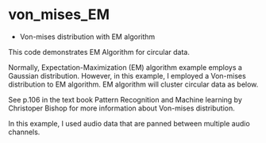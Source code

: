 # von_mises_EM

- Von-mises distribution with EM algorithm 

This code demonstrates EM Algorithm for circular data. 

Normally, Expectation-Maximization (EM) algorithm example employs a Gaussian distribution.
However, in this example, I employed a Von-mises distribution to EM algorithm.
EM algorithm will cluster circular data as below.

See p.106 in the text book Pattern Recognition and Machine learning by Christoper Bishop for more information about Von-mises distribution.


In this example, I used audio data that are panned between multiple audio channels.


